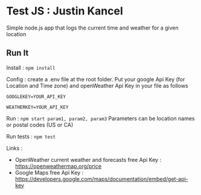 # Test JS : Justin Kancel

Simple node.js app that logs the current time and weather for a given location


## Run It

Install : `npm install`

Config : create a .env file at the root folder. Put your google Api Key (for Location and Time zone) and openWeather Api Key in your file as follows

`GOOGLEKEY=YOUR_API_KEY`

`WEATHERKEY=YOUR_API_KEY`

Run : `npm start param1, param2, param3`
Parameters can be location names or postal codes (US or CA)

Run tests : `npm test`

Links : 
* OpenWeather current weather and forecasts free Api Key : https://openweathermap.org/price
* Google Maps free Api Key : https://developers.google.com/maps/documentation/embed/get-api-key
